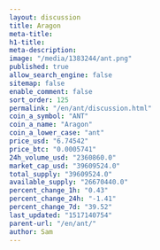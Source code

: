```yaml
---
layout: discussion
title: Aragon
meta-title: 
h1-title: 
meta-description: 
image: "/media/1383244/ant.png"
published: true
allow_search_engine: false
sitemap: false
enable_comment: false
sort_order: 125
permalink: "/en/ant/discussion.html"
coin_a_symbol: "ANT"
coin_a_name: "Aragon"
coin_a_lower_case: "ant"
price_usd: "6.74542"
price_btc: "0.0005741"
24h_volume_usd: "2360860.0"
market_cap_usd: "39609524.0"
total_supply: "39609524.0"
available_supply: "26670440.0"
percent_change_1h: "0.43"
percent_change_24h: "-1.41"
percent_change_7d: "39.52"
last_updated: "1517140754"
parent-url: "/en/ant/"
author: Sam
---
```


